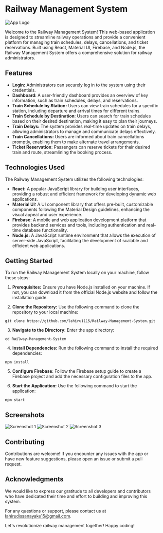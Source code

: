 # Railway Management System

![App Logo](https://example.com/app-logo.png)

Welcome to the Railway Management System! This web-based application is designed to streamline railway operations and provide a convenient platform for managing train schedules, delays, cancellations, and ticket reservations. Built using React, Material UI, Firebase, and Node.js, the Railway Management System offers a comprehensive solution for railway administrators.

## Features

- **Login:** Administrators can securely log in to the system using their credentials.
- **Dashboard:** A user-friendly dashboard provides an overview of key information, such as train schedules, delays, and reservations.
- **Train Schedule by Station:** Users can view train schedules for a specific station, including departure and arrival times for different trains.
- **Train Schedule by Destination:** Users can search for train schedules based on their desired destination, making it easy to plan their journeys.
- **Train Delays:** The system provides real-time updates on train delays, allowing administrators to manage and communicate delays effectively.
- **Train Cancellations:** Users are informed about train cancellations promptly, enabling them to make alternate travel arrangements.
- **Ticket Reservation:** Passengers can reserve tickets for their desired train and route, streamlining the booking process.

## Technologies Used

The Railway Management System utilizes the following technologies:

- **React:** A popular JavaScript library for building user interfaces, providing a robust and efficient framework for developing dynamic web applications.
- **Material UI:** A UI component library that offers pre-built, customizable components following the Material Design guidelines, enhancing the visual appeal and user experience.
- **Firebase:** A mobile and web application development platform that provides backend services and tools, including authentication and real-time database functionality.
- **Node.js:** A JavaScript runtime environment that allows the execution of server-side JavaScript, facilitating the development of scalable and efficient web applications.

## Getting Started

To run the Railway Management System locally on your machine, follow these steps:

1. **Prerequisites:** Ensure you have Node.js installed on your machine. If not, you can download it from the official Node.js website and follow the installation guide.

2. **Clone the Repository:** Use the following command to clone the repository to your local machine:
```
git clone https://github.com/lahiru1115/Railway-Management-System.git
```

3. **Navigate to the Directory:** Enter the app directory:
```
cd Railway-Management-System
```

4. **Install Dependencies:** Run the following command to install the required dependencies:
```
npm install
```

5. **Configure Firebase:** Follow the Firebase setup guide to create a Firebase project and add the necessary configuration files to the app.

6. **Start the Application:** Use the following command to start the application:
```
npm start
```

## Screenshots

![Screenshot 1](https://example.com/screenshot-1.png)
![Screenshot 2](https://example.com/screenshot-2.png)
![Screenshot 3](https://example.com/screenshot-3.png)

## Contributing

Contributions are welcome! If you encounter any issues with the app or have new feature suggestions, please open an issue or submit a pull request.

## Acknowledgments

We would like to express our gratitude to all developers and contributors who have dedicated their time and effort to building and improving this system.

For any questions or support, please contact us at [lahirudissanayake15@gmail.com](mailto:lahirudissanayake15@gmail.com).

Let's revolutionize railway management together! Happy coding!

